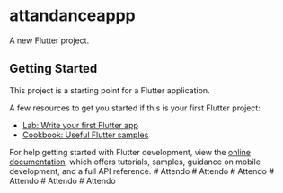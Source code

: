 # attandanceappp

A new Flutter project.

## Getting Started

This project is a starting point for a Flutter application.

A few resources to get you started if this is your first Flutter project:

- [Lab: Write your first Flutter app](https://docs.flutter.dev/get-started/codelab)
- [Cookbook: Useful Flutter samples](https://docs.flutter.dev/cookbook)

For help getting started with Flutter development, view the
[online documentation](https://docs.flutter.dev/), which offers tutorials,
samples, guidance on mobile development, and a full API reference.
#   A t t e n d o  
 #   A t t e n d o  
 #   A t t e n d o  
 #   A t t e n d o  
 #   A t t e n d o  
 #   A t t e n d o  
 